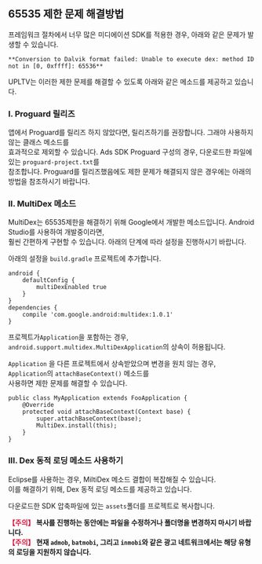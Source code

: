 ## 65535 제한 문제 해결방법
프레임워크 절차에서 너무 많은 미디에이션 SDK를 적용한 경우, 아래와 같은 문제가 발생할 수 있습니다.

    **Conversion to Dalvik format failed: Unable to execute dex: method ID not in [0, 0xffff]: 65536**

UPLTV는 이러한 제한 문제를 해결할 수 있도록 아래와 같은 메소드를 제공하고 있습니다.

### I. Proguard 릴리즈

앱에서 Proguard를 릴리즈 하지 않았다면, 릴리즈하기를 권장합니다. 그래야 사용하지 않는 클래스 메소드를 <br />
효과적으로 제외할 수 있습니다. Ads SDK Proguard 구성의 경우, 다운로드한 파일에 있는 `proguard-project.txt`를 <br />
참조합니다. Proguard를 릴리즈했음에도 제한 문제가 해결되지 않은 경우에는 아래의 방법을 참조하시기 바랍니다.

### II. MultiDex 메소드

MultiDex는 65535제한을 해결하기 위해 Google에서 개발한 메소드입니다. Android Studio를 사용하여 개발중이라면, <br />
훨씬 간편하게 구현할 수 있습니다. 아래의 단계에 따라 설정을 진행하시기 바랍니다.

아래의 설정을 `build.gradle` 프로젝트에 추가합니다.


    android {
        defaultConfig {
            multiDexEnabled true
        }
    }
    dependencies {  
        compile 'com.google.android:multidex:1.0.1'
    }

프로젝트가`Application`을 포함하는 경우, `android.support.multidex.MultiDexApplication`의 상속이 허용됩니다.

`Application` 을 다른 프로젝트에서 상속받았으며 변경을 원치 않는 경우, `Application`의 `attachBaseContext()` 메소드를 <br />
 사용하면 제한 문제를 해결할 수 있습니다.

    public class MyApplication extends FooApplication {  
        @Override  
        protected void attachBaseContext(Context base) {  
            super.attachBaseContext(base);  
            MultiDex.install(this);  
        }  
    }  



### III. Dex 동적 로딩 메소드 사용하기

Eclipse를 사용하는 경우, MiltiDex 메소드 결합이 복잡해질 수 있습니다. <br />
이를 해결하기 위해, Dex 동적 로딩 메소드를 제공하고 있습니다.

다운로드한 SDK 압축파일에 있는 `assets`폴더를 프로젝트로 복사합니다.


**<font color=#DC143C>【주의】</font> 복사를 진행하는 동안에는 파일을 수정하거나 폴더명을 변경하지 마시기 바랍니다.** <br />
**<font color=#DC143C>【주의】</font> 현재 `admob`, `batmobi`, 그리고 `inmobi`와 같은 광고 네트워크에서는 해당 유형의 로딩을 지원하지 않습니다.**
